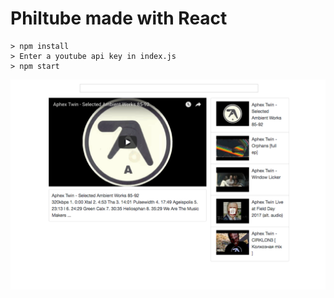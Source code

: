 # Philtube made with React
```
> npm install
> Enter a youtube api key in index.js
> npm start
```

!['Philtube gif'](public/philtube.gif)
